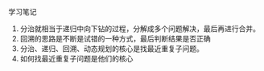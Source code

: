 学习笔记

1. 分治就相当于递归中向下钻的过程，分解成多个问题解决，最后再进行合并。
2. 回溯的思路是不断是试错的一种方式，最后判断结果是否正确
3. 分治、递归、回溯、动态规划的核心是找最近重复子问题。
4. 如何找最近重复子问题是他们的核心



